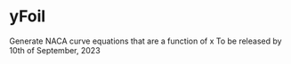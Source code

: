 # yFoil
Generate NACA curve equations that are a function of x
To be released by 10th of September, 2023
